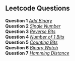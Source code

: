 ## Leetcode Questions

**Question 1** *[Add Binary](https://leetcode.com/submissions/detail/920945620/)* <br />
**Question 2** *[Single Number](https://leetcode.com/submissions/detail/920954779/)* <br />
**Question 3** *[Reverse Bits](https://leetcode.com/submissions/detail/920972879/)* <br />
**Question 4** *[Number of 1 Bits](https://leetcode.com/submissions/detail/920982702/)* <br />
**Question 5** *[Counting Bits](https://leetcode.com/submissions/detail/920989227/)* <br />
**Question 6** *[Binary Watch](https://leetcode.com/submissions/detail/921255042/)* <br />
**Question 7** *[Hamming Distance](https://leetcode.com/submissions/detail/921259149/)* <br />
